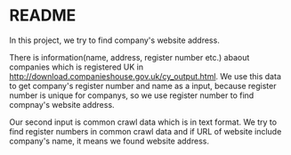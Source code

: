 README
==============
In this project, we try to find company's website address.

There is information(name, address, register number etc.) abaout companies which is registered UK in http://download.companieshouse.gov.uk/cy_output.html. We use this data to get company's register number and name as a input, because register number is unique for companys, so we use register number to find compnay's website address. 

Our second input is common crawl data which is in text format. We try to find register numbers in common crawl data and if URL of website include company's name, it means we found website address.


